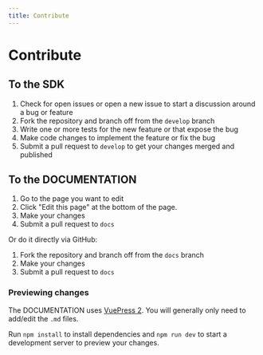 ```yaml
---
title: Contribute
---
```


# Contribute

## To the SDK

1. Check for open issues or open a new issue to start a discussion around a bug or feature
1. Fork the repository and branch off from the `develop` branch
1. Write one or more tests for the new feature or that expose the bug
1. Make code changes to implement the feature or fix the bug
1. Submit a pull request to `develop` to get your changes merged and published

## To the DOCUMENTATION

1. Go to the page you want to edit
1. Click "Edit this page" at the bottom of the page.
1. Make your changes
1. Submit a pull request to `docs`

Or do it directly via GitHub:

1. Fork the repository and branch off from the `docs` branch
1. Make your changes
1. Submit a pull request to `docs`

### Previewing changes

The DOCUMENTATION uses [VuePress 2](https://v2.vuepress.vuejs.org/). You will generally only need to add/edit the `.md`
files. 

Run `npm install` to install dependencies and `npm run dev` to start a development server to preview your
changes.
